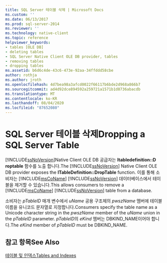 ```yaml
---
title: SQL Server 테이블 삭제 | Microsoft Docs
ms.custom: ''
ms.date: 06/13/2017
ms.prod: sql-server-2014
ms.reviewer: ''
ms.technology: native-client
ms.topic: reference
helpviewer_keywords:
- tables [OLE DB]
- deleting tables
- SQL Server Native Client OLE DB provider, tables
- removing tables
- dropping tables
ms.assetid: b6d6c4de-43c6-473e-92aa-34ffddd58cbe
author: rothja
ms.author: jroth
ms.openlocfilehash: 4d7bea98a3afcd0022f66117b6bde2d968a866b7
ms.sourcegitcommit: ad4d92dce894592a259721a1571b1d8736abacdb
ms.translationtype: MT
ms.contentlocale: ko-KR
ms.lasthandoff: 08/04/2020
ms.locfileid: "87652080"
---
```

# <a name="dropping-a-sql-server-table"></a><span data-ttu-id="36191-102">SQL Server 테이블 삭제</span><span class="sxs-lookup"><span data-stu-id="36191-102">Dropping a SQL Server Table</span></span>
  <span data-ttu-id="36191-103">[!INCLUDE[ssNoVersion](../../includes/ssnoversion-md.md)]Native Client OLE DB 공급자는 **Itabledefinition::D roptable** 함수를 노출 합니다.</span><span class="sxs-lookup"><span data-stu-id="36191-103">The [!INCLUDE[ssNoVersion](../../includes/ssnoversion-md.md)] Native Client OLE DB provider exposes the **ITableDefinition::DropTable** function.</span></span> <span data-ttu-id="36191-104">이를 통해 소비자는 [!INCLUDE[msCoName](../../includes/msconame-md.md)] [!INCLUDE[ssNoVersion](../../includes/ssnoversion-md.md)] 데이터베이스에서 테이블을 제거할 수 있습니다.</span><span class="sxs-lookup"><span data-stu-id="36191-104">This allows consumers to remove a [!INCLUDE[msCoName](../../includes/msconame-md.md)] [!INCLUDE[ssNoVersion](../../includes/ssnoversion-md.md)] table from a database.</span></span>  
  
 <span data-ttu-id="36191-105">소비자는 *pTableID* 매개 변수에서 *uName* 공용 구조체의 *pwszName* 멤버에 테이블 이름을 유니코드 문자열로 지정합니다.</span><span class="sxs-lookup"><span data-stu-id="36191-105">Consumers specify the table name as a Unicode character string in the *pwszName* member of the *uName* union in the *pTableID* parameter.</span></span> <span data-ttu-id="36191-106">*pTableID*의 *eKind* 멤버는 DBKIND_NAME이어야 합니다.</span><span class="sxs-lookup"><span data-stu-id="36191-106">The *eKind* member of *pTableID* must be DBKIND_NAME.</span></span>  
  
## <a name="see-also"></a><span data-ttu-id="36191-107">참고 항목</span><span class="sxs-lookup"><span data-stu-id="36191-107">See Also</span></span>  
 [<span data-ttu-id="36191-108">테이블 및 인덱스</span><span class="sxs-lookup"><span data-stu-id="36191-108">Tables and Indexes</span></span>](tables-and-indexes.md)  
  
  
